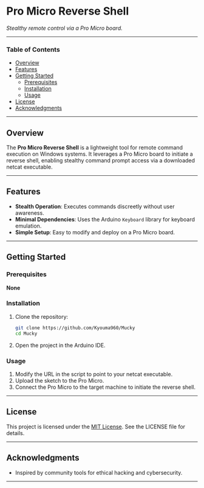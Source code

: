 # Pro Micro Reverse Shell

*Stealthy remote control via a Pro Micro board.*

---

### Table of Contents

- [Overview](#overview)
- [Features](#features)
- [Getting Started](#getting-started)
    - [Prerequisites](#prerequisites)
    - [Installation](#installation)
    - [Usage](#usage)
- [License](#license)
- [Acknowledgments](#acknowledgments)

---

## Overview

The **Pro Micro Reverse Shell** is a lightweight tool for remote command execution on Windows systems. It leverages a Pro Micro board to initiate a reverse shell, enabling stealthy command prompt access via a downloaded netcat executable.

---

## Features

- **Stealth Operation**: Executes commands discreetly without user awareness.
- **Minimal Dependencies**: Uses the Arduino `Keyboard` library for keyboard emulation.
- **Simple Setup**: Easy to modify and deploy on a Pro Micro board.

---

## Getting Started

### Prerequisites

**None**

### Installation

1. Clone the repository:
   ```sh
   git clone https://github.com/Kyouma960/Mucky
   cd Mucky
   ```

2. Open the project in the Arduino IDE.

### Usage

1. Modify the URL in the script to point to your netcat executable.
2. Upload the sketch to the Pro Micro.
3. Connect the Pro Micro to the target machine to initiate the reverse shell.

---

## License

This project is licensed under the [MIT License](https://choosealicense.com/licenses/mit/). See the LICENSE file for details.

---

## Acknowledgments

- Inspired by community tools for ethical hacking and cybersecurity.

--- 
